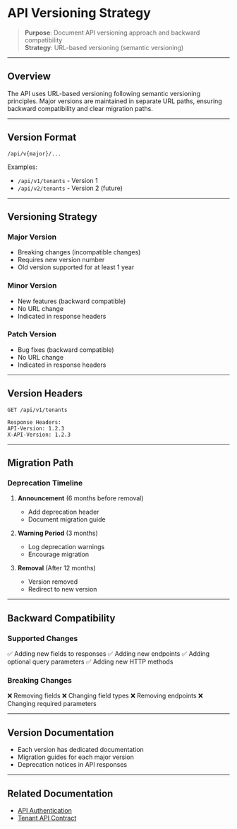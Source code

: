 # API Versioning Strategy

> **Purpose**: Document API versioning approach and backward compatibility  
> **Strategy**: URL-based versioning (semantic versioning)

---

## Overview

The API uses URL-based versioning following semantic versioning principles. Major versions are maintained in separate URL paths, ensuring backward compatibility and clear migration paths.

---

## Version Format

```
/api/v{major}/...
```

Examples:
- `/api/v1/tenants` - Version 1
- `/api/v2/tenants` - Version 2 (future)

---

## Versioning Strategy

### Major Version

- Breaking changes (incompatible changes)
- Requires new version number
- Old version supported for at least 1 year

### Minor Version

- New features (backward compatible)
- No URL change
- Indicated in response headers

### Patch Version

- Bug fixes (backward compatible)
- No URL change
- Indicated in response headers

---

## Version Headers

```http
GET /api/v1/tenants

Response Headers:
API-Version: 1.2.3
X-API-Version: 1.2.3
```

---

## Migration Path

### Deprecation Timeline

1. **Announcement** (6 months before removal)
   - Add deprecation header
   - Document migration guide

2. **Warning Period** (3 months)
   - Log deprecation warnings
   - Encourage migration

3. **Removal** (After 12 months)
   - Version removed
   - Redirect to new version

---

## Backward Compatibility

### Supported Changes

✅ Adding new fields to responses
✅ Adding new endpoints
✅ Adding optional query parameters
✅ Adding new HTTP methods

### Breaking Changes

❌ Removing fields
❌ Changing field types
❌ Removing endpoints
❌ Changing required parameters

---

## Version Documentation

- Each version has dedicated documentation
- Migration guides for each major version
- Deprecation notices in API responses

---

## Related Documentation

- [API Authentication](./authentication.md)
- [Tenant API Contract](./tenant-api.md)
